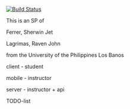[![Build Status](https://secure.travis-ci.org/wildtron/focus.png)](http://travis-ci.org/wildtron/focus)


This is an SP of

Ferrer, Sherwin Jet

Lagrimas, Raven John

from the University of the Philippines Los Banos


client - student

mobile - instructor

server - instructor + api

TODO-list

